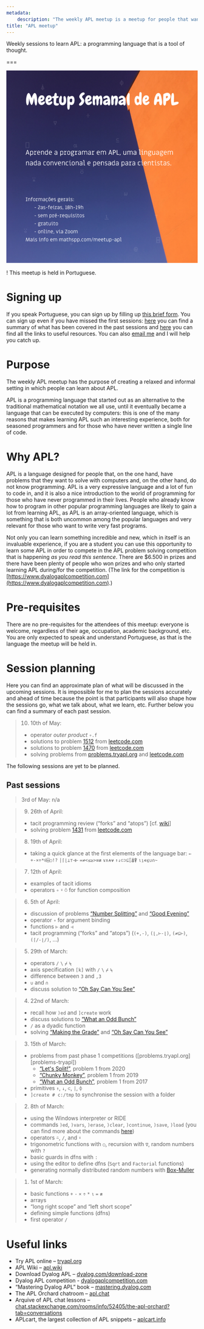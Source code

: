 ```yaml
---
metadata:
    description: "The weekly APL meetup is a meetup for people that want to learn APL together."
title: "APL meetup"
---
```


Weekly sessions to learn APL: a programming language that is a tool of thought.

===

![](_apl-meetup-poster.png?cropResize=600,800 "Session poster in Portuguese")

! This meetup is held in Portuguese.

# Signing up

If you speak Portuguese, you can sign up by filling up [this brief form][form].
You can sign up even if you have missed the first sessions:
[here](#past-sessions) you can find a summary of what has been covered
in the past sessions and [here](#useful-links) you can find all the links
to useful resources.
You can also [email me][mailme] and I will help you catch up.


# Purpose

The weekly APL meetup has the purpose of creating a relaxed and informal setting
in which people can learn about APL.

APL is a programming language that started out as an alternative to the
traditional mathematical notation we all use, until it
eventually became a language that can be executed by computers:
this is one of the many reasons that makes learning APL such an interesting
experience, both for seasoned programmers and for those who have never written
a single line of code.


# Why APL?

APL is a language designed for people that, on the one hand,
have problems that they want to solve with computers and, on the other hand,
do not know programming.
APL is a very expressive language and a lot of fun to code in,
and it is also a nice introduction to the world of programming for those who
have never programmed in their lives.
People who already know how to program in other popular programming languages
are likely to gain a lot from learning APL, as APL is an array-oriented language,
which is something that is both uncommon among the popular languages and very
relevant for those who want to write very fast programs.

Not only you can learn something incredible and new,
which in itself is an invaluable experience,
if you are a student you can use this opportunity to learn some APL
in order to compete in the APL problem solving competition that is
happening *as you read this sentence*.
There are $6.500 in prizes and there have been plenty of people who won
prizes and who only started learning APL during/for the competition.
(The link for the competition is [https://www.dyalogaplcompetition.com](https://www.dyalogaplcompetition.com).)


# Pre-requisites

There are no pre-requisites for the attendees of this meetup:
everyone is welcome, regardless of their age, occupation, academic background, etc.
You are only expected to speak and understand Portuguese, as that is the language
the meetup will be held in.


# Session planning

Here you can find an approximate plan of what will be discussed in
the upcoming sessions.
It is impossible for me to plan the sessions accurately and ahead of time because
the point is that participants will also shape how the sessions go, what we talk
about, what we learn, etc.
Further below you can find a summary of each past session.

 > 10. 10th of May:
 >  - operator _outer product_ `∘.f`
 >  - solutions to problem [1512](https://leetcode.com/problems/number-of-good-pairs) from [leetcode.com](https://leetcode.com)
 >  - solutions to problem [1470](https://leetcode.com/problems/shuffle-the-array) from [leetcode.com](https://leetcode.com)
 >  - solving problems from [problems.tryapl.org](https://problems.tryapl.org) and [leetcode.com](https://leetcode.com)

The following sessions are yet to be planned.


## Past sessions

 > 3rd of May: n/a

<!---->

 > 9. 26th of April:
 >  - tacit programming review (“forks” and “atops”) [cf. [wiki](https://aplwiki.com/wiki/Tacit_programming)]
 >  - solving problem [1431](https://leetcode.com/problems/kids-with-the-greatest-number-of-candies) from [leetcode.com](https://leetcode.com)

<!---->

 > 8. 19th of April:
 >  - taking a quick glance at the first elements of the language bar: `←` `+-×÷*⍟⌹○!?` `|⌈⌊⊥⊤⊣⊢` `=≠<≤≥>≡≢` `∨∧⍲⍱` `↑↓⊂⊃⊆⌷⍋⍒` `⍳⍸∊⍷∪∩~`

<!---->

 > 7. 12th of April:
 >  - examples of tacit idioms
 >  - operators `∘` `⍤` `⍥` for function composition

<!---->

 > 6. 5th of April:
 >  - discussion of problems [“Number Splitting”](https://problems.tryapl.org/psets/2018.html?goto=P2_Number_Splitting) and [“Good Evening”](https://problems.tryapl.org/psets/2017.html?goto=P2_Good_Evening)
 >  - operator `∘` for argument binding
 >  - functions `⊢` and `⊣`
 >  - tacit programming (“forks” and “atops”) (`(+,-)`, `(⌊,⊢-⌊)`, `(≠⊆⊢)`, `(⌈/-⌊/)`, ...)

<!---->

 > 5. 29th of March:
 >  - operators `/` `\` `⌿` `⍀`
 >  - axis specification `[k]` with `/` `\` `⌿` `⍀`
 >  - difference between `3` and `,3`
 >  - `∪` and `∩`
 >  - discuss solution to [“Oh Say Can You See”](https://problems.tryapl.org/psets/2018.html?goto=P1_Oh_Say_Can_You_See)

<!---->

 > 4. 22nd of March:
 >  - recall how `)ed` and `]create` work
 >  - discuss solutions to [“What an Odd Bunch”](https://problems.tryapl.org/psets/2017.html?goto=P1_What_an_Odd_Bunch)
 >  - `/` as a dyadic function
 >  - solving [“Making the Grade”](https://problems.tryapl.org/psets/2019.html?goto=P2_Making_the_Grade) and [“Oh Say Can You See”](https://problems.tryapl.org/psets/2018.html?goto=P1_Oh_Say_Can_You_See)

<!---->

 > 3. 15th of March:
 >  - problems from past phase 1 competitions ([problems.tryapl.org][problems-tryapl])
 >    - [“Let's Split!”](https://problems.tryapl.org/psets/2020.html?goto=P1_Lets_Split), problem 1 from 2020
 >    - [“Chunky Monkey”](https://problems.tryapl.org/psets/2019.html?goto=P1_Chunky_Monkey), problem 1 from 2019
 >    - [“What an Odd Bunch”](https://problems.tryapl.org/psets/2017.html?goto=P1_What_an_Odd_Bunch), problem 1 from 2017
 >  - primitives `↑`, `↓`, `⊂`, `|`, `⌽`
 >  - `]create # c:/tmp` to synchronise the session with a folder

<!---->

 > 2. 8th of March:
 >  - using the Windows interpreter or RIDE
 >  - commands `)ed`, `)vars`, `)erase`, `)clear`, `)continue`, `)save`, `)load` (you can find more about the commands [here](http://help.dyalog.com/latest/#Language/System%20Commands/Introduction.htm))
 >  - operators `⍨`, `/`, and `⍣`
 >  - trigonometric functions with `○`, recursion with `∇`, random numbers with `?`
 >  - basic guards in dfns with `:`
 >  - using the editor to define dfns (`Sqrt` and `Factorial` functions)
 >  - generating normally distributed random numbers with [Box-Muller](https://en.wikipedia.org/wiki/Box%E2%80%93Muller_transform)

<!---->

 > 1. 1st of March:
 >  - basic functions `+` `-` `×` `÷` `*` `⍳` `=` `≢`
 >  - arrays
 >  - “long right scope” and “left short scope”
 >  - defining simple functions (dfns)
 >  - first operator `/`

<!---->


# Useful links

 - Try APL online – [tryapl.org](https://tryapl.org)
 - APL Wiki – [apl.wiki](https://apl.wiki)
 - Download Dyalog APL – [dyalog.com/download-zone](https://www.dyalog.com/download-zone.htm)
 - Dyalog APL competition - [dyalogaplcompetition.com](https://dyalogaplcompetition.com)
 - “Mastering Dyalog APL” book – [mastering.dyalog.com](https://mastering.dyalog.com)
 - The APL Orchard chatroom – [apl.chat](https://apl.chat)
 - Arquive of APL chat lessons – [chat.stackexchange.com/rooms/info/52405/the-apl-orchard?tab=conversations](https://chat.stackexchange.com/rooms/info/52405/the-apl-orchard?tab=conversations)
 - APLcart, the largest collection of APL snippets – [aplcart.info](https://aplcart.info)


[form]: https://forms.gle/xpuTMueMxccBugUz8
[mailme]: mailto:rodrigo@mathspp.com
